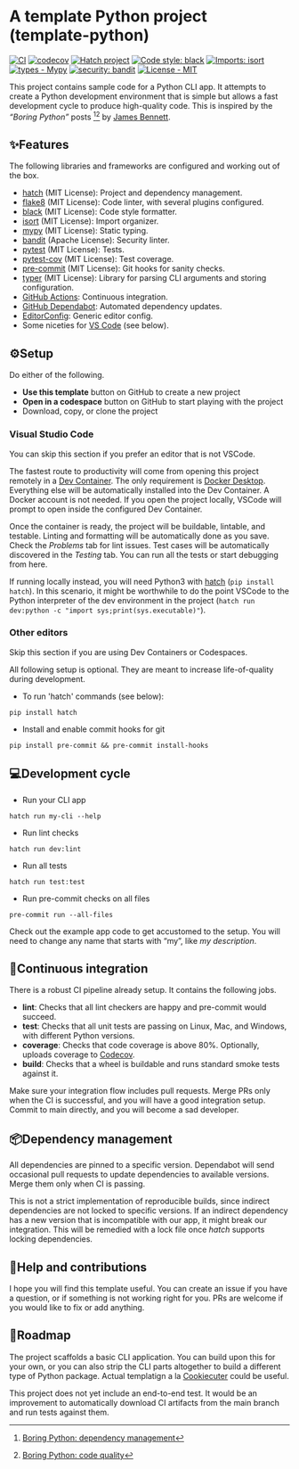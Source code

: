 # A template Python project (**template-python**)

[![CI](https://github.com/tugrulates/template-python-cli/actions/workflows/ci.yml/badge.svg)](https://github.com/tugrulates/template-python-cli/actions/workflows/ci.yml)
[![codecov](https://codecov.io/gh/tugrulates/template-python/branch/main/graph/badge.svg?token=RLPSDZQHII)](https://codecov.io/gh/tugrulates/template-python)
[![Hatch project](https://img.shields.io/badge/%F0%9F%A5%9A-Hatch-4051b5.svg)](https://github.com/pypa/hatch)
[![Code style: black](https://img.shields.io/badge/code%20style-black-000000.svg)](https://github.com/psf/black)
[![Imports: isort](https://img.shields.io/badge/%20imports-isort-%231674b1?style=flat&labelColor=ef8336)](https://pycqa.github.io/isort/)
[![types - Mypy](https://img.shields.io/badge/types-Mypy-blue.svg)](https://github.com/python/mypy)
[![security: bandit](https://img.shields.io/badge/security-bandit-yellow.svg)](https://github.com/PyCQA/bandit)
[![License - MIT](https://img.shields.io/badge/license-MIT-9400d3.svg)](https://spdx.org/licenses/)

This project contains sample code for a Python CLI app. It attempts to create a Python development environment that is simple but allows a fast development cycle to produce high-quality code. This is inspired by the _“Boring Python”_ posts [^1][^2] by [James Bennett](https://www.b-list.org/).

[^1]: [Boring Python: dependency management](https://www.b-list.org/weblog/2022/may/13/boring-python-dependencies/)
[^2]: [Boring Python: code quality](https://www.b-list.org/weblog/2022/dec/19/boring-python-code-quality/)

## ✨Features

The following libraries and frameworks are configured and working out of the box.

-   [hatch](https://github.com/pypa/hatch) (MIT License): Project and dependency management.
-   [flake8](https://github.com/PyCQA/flake8) (MIT License): Code linter, with several plugins configured.
-   [black](https://github.com/psf/black) (MIT License): Code style formatter.
-   [isort](https://github.com/PyCQA/isort) (MIT License): Import organizer.
-   [mypy](https://github.com/python/mypy) (MIT License): Static typing.
-   [bandit](https://github.com/PyCQA/bandit) (Apache License): Security linter.
-   [pytest](https://github.com/pytest-dev/pytest) (MIT License): Tests.
-   [pytest-cov](https://github.com/pytest-dev/pytest-cov) (MIT License): Test coverage.
-   [pre-commit](https://github.com/pre-commit/pre-commit) (MIT License): Git hooks for sanity checks.
-   [typer](https://github.com/tiangolo/typer) (MIT License): Library for parsing CLI arguments and storing configuration.
-   [GitHub Actions](https://github.com/features/actions): Continuous integration.
-   [GitHub Dependabot](https://github.com/features/security): Automated dependency updates.
-   [EditorConfig](https://editorconfig.org/): Generic editor config.
-   Some niceties for [VS Code](https://code.visualstudio.com/) (see below).

## ⚙️Setup

Do either of the following.

-   **Use this template** button on GitHub to create a new project
-   **Open in a codespace** button on GitHub to start playing with the project
-   Download, copy, or clone the project

### Visual Studio Code

You can skip this section if you prefer an editor that is not VSCode.

The fastest route to productivity will come from opening this project remotely in a [Dev Container](https://containers.dev/). The only requirement is [Docker Desktop](https://www.docker.com/products/docker-desktop/). Everything else will be automatically installed into the Dev Container. A Docker account is not needed. If you open the project locally, VSCode will prompt to open inside the configured Dev Container.

Once the container is ready, the project will be buildable, lintable, and testable. Linting and formatting will be automatically done as you save. Check the _Problems_ tab for lint issues. Test cases will be automatically discovered in the _Testing_ tab. You can run all the tests or start debugging from here.

If running locally instead, you will need Python3 with [hatch](https://github.com/pypa/hatch) (`pip install hatch`). In this scenario, it might be worthwhile to do the point VSCode to the Python interpreter of the dev environment in the project (`hatch run dev:python -c "import sys;print(sys.executable)"`).

### Other editors

Skip this section if you are using Dev Containers or Codespaces.

All following setup is optional. They are meant to increase life-of-quality during development.

-   To run 'hatch' commands (see below):

```shell
pip install hatch
```

-   Install and enable commit hooks for git

```shell
pip install pre-commit && pre-commit install-hooks
```

## 💻Development cycle

-   Run your CLI app

```shell
hatch run my-cli --help
```

-   Run lint checks

```shell
hatch run dev:lint
```

-   Run all tests

```shell
hatch run test:test
```

-   Run pre-commit checks on all files

```shell
pre-commit run --all-files
```

Check out the example app code to get accustomed to the setup. You will need to change any name that starts with “my”, like _my description_.

## 🤖Continuous integration

There is a robust CI pipeline already setup. It contains the following jobs.

-   **lint**: Checks that all lint checkers are happy and pre-commit would succeed.
-   **test**: Checks that all unit tests are passing on Linux, Mac, and Windows, with different Python versions.
-   **coverage**: Checks that code coverage is above 80%. Optionally, uploads coverage to [Codecov](https://codecov.io).
-   **build**: Checks that a wheel is buildable and runs standard smoke tests against it.

Make sure your integration flow includes pull requests. Merge PRs only when the CI is successful, and you will have a good integration setup. Commit to main directly, and you will become a sad developer.

## 📦Dependency management

All dependencies are pinned to a specific version. Dependabot will send occasional pull requests to update dependencies to available versions. Merge them only when CI is passing.

This is not a strict implementation of reproducible builds, since indirect dependencies are not locked to specific versions. If an indirect dependency has a new version that is incompatible with our app, it might break our integration. This will be remedied with a lock file once _hatch_ supports locking dependencies.

## 👋Help and contributions

I hope you will find this template useful. You can create an issue if you have a question, or if something is not working right for you. PRs are welcome if you would like to fix or add anything.

## 🚩Roadmap

The project scaffolds a basic CLI application. You can build upon this for your own, or you can also strip the CLI parts altogether to build a different type of Python package. Actual templatign a la [Cookiecuter](https://www.cookiecutter.io/) could be useful.

This project does not yet include an end-to-end test. It would be an improvement to automatically download CI artifacts from the main branch and run tests against them.
